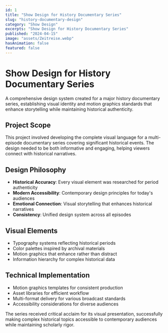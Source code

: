 ```yaml
---
id: 1
title: "Show Design for History Documentary Series"
slug: "history-documentary-design"
category: "Show Design"
excerpts: "Show Design for History Documentary Series"
published: "2024-04-15"
image: "assets/Zeitreise.webp"
hasAnimation: false
featured: false
---
```


# Show Design for History Documentary Series

A comprehensive design system created for a major history documentary series, establishing visual identity and motion graphics standards that enhance storytelling while maintaining historical authenticity.

## Project Scope

This project involved developing the complete visual language for a multi-episode documentary series covering significant historical events. The design needed to be both informative and engaging, helping viewers connect with historical narratives.

## Design Philosophy

- **Historical Accuracy**: Every visual element was researched for period authenticity
- **Modern Accessibility**: Contemporary design principles for today's audiences
- **Emotional Connection**: Visual storytelling that enhances historical narratives
- **Consistency**: Unified design system across all episodes

## Visual Elements

- Typography systems reflecting historical periods
- Color palettes inspired by archival materials
- Motion graphics that enhance rather than distract
- Information hierarchy for complex historical data

## Technical Implementation

- Motion graphics templates for consistent production
- Asset libraries for efficient workflow
- Multi-format delivery for various broadcast standards
- Accessibility considerations for diverse audiences

The series received critical acclaim for its visual presentation, successfully making complex historical topics accessible to contemporary audiences while maintaining scholarly rigor. 